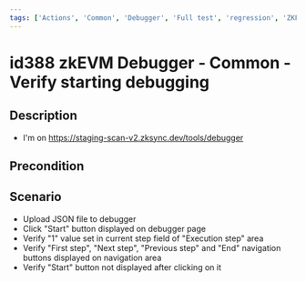 ```yaml
---
tags: ['Actions', 'Common', 'Debugger', 'Full test', 'regression', 'ZKF-2240', 'Active']
---
```


# id388 zkEVM Debugger - Common - Verify starting debugging

## Description
  - I'm on https://staging-scan-v2.zksync.dev/tools/debugger

## Precondition


## Scenario
- Upload JSON file to debugger
- Click "Start" button displayed on debugger page
- Verify "1" value set in current step field of "Execution step" area
- Verify "First step", "Next step", "Previous step" and "End" navigation buttons displayed on navigation area
- Verify "Start" button not displayed after clicking on it
